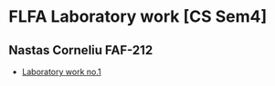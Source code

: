 # FLFA Laboratory work [CS Sem4]
## Nastas Corneliu FAF-212

* [Laboratory work no.1](./reports/lab1_report.md)